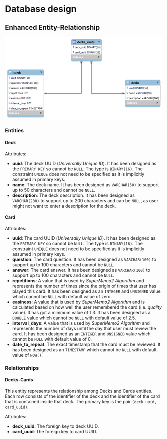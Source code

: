 # Database design

## Enhanced Entity-Relationship
![EER Diagram](flashcards-EER.png)

### Entities

#### Deck
Attributes:
- **uuid**: The deck UUID (_Universally Unique ID_). It has been designed as the `PRIMARY KEY` so cannot be `NULL`. The type is `BINARY(16)`. The constraint `UNIQUE` does not need to be specified as it is implicitly assumed in primary keys.
- **name**: The deck name. It has been designed as `VARCHAR(50)` to support up to 50 characters and cannot be `NULL`.
- **description**: The deck description. It has been designed as `VARCHAR(200)` to support up to 200 characters and can be `NULL`, as user might not want to enter a description for the deck.

#### Card
Attributes:
- **uuid**: The card UUID (_Universally Unique ID_). It has been designed as the `PRIMARY KEY` so cannot be `NULL`. The type is `BINARY(16)`. The constraint `UNIQUE` does not need to be specified as it is implicitly assumed in primary keys.
- **question**: The card question. It has been designed as `VARCHAR(100)` to support up to 100 characters and cannot be `NULL`.
- **answer**: The card answer. It has been designed as `VARCHAR(100)` to support up to 100 characters and cannot be `NULL`.
- **repetitions**: A value that is used by _SuperMemo2 Algorithm_ and represents the number of times since the origin of times that user has played this card. It has been designed as an `INTEGER` and `UNSIGNED` value which cannot be `NULL` with default value of zero.
- **easiness**: A value that is used by _SuperMemo2 Algorithm_ and is calculated based on how well the user remembered the card (i.e. _quality_ value). It has got a minimum value of 1.3. It has been designed as a `DOUBLE` value which cannot be `NULL` with default value of 2.5.
- **interval_days**: A value that is used by _SuperMemo2 Algorithm_ and represents the number of days until the day that user must review the card. It has been designed as an `INTEGER` and `UNSIGNED` value which cannot be `NULL` with default value of 0.
- **date_to_repeat**: The exact timestamp that the card must be reviewed. It has been designed as an `TIMESTAMP` which cannot be `NULL` with default value of `NOW()`.

### Relationships
#### Decks-Cards
This entity represents the relationship among Decks and Cards entities. Each row consists of the identifier of the deck and the identifier of the card that is contained inside that deck. The primary key is the pair `(deck_uuid, card_uuid)`.

Attributes:
- **deck_uuid**: The foreign key to deck UUID.
- **card_uuid**: The foreign key to card UUID.